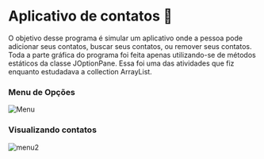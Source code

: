 # Aplicativo de contatos 📱

O objetivo desse programa é simular um aplicativo onde a pessoa pode adicionar seus contatos, buscar seus contatos, ou remover seus contatos. Toda a parte gráfica do programa foi feita apenas utilizando-se de métodos estáticos da classe JOptionPane. Essa foi uma das atividades que fiz enquanto estudadava a collection ArrayList.



### Menu de Opções



![Menu](file:///C:/Users/joaog/OneDrive/Imagens/menu.png "Menu")



### Visualizando contatos



![menu2](file:///C:\Users\joaog\OneDrive\Imagens\menu2.png)

